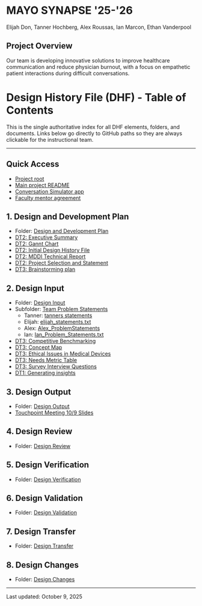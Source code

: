 # MAYO SYNAPSE '25-'26

Elijah Don, Tanner Hochberg, Alex Roussas, Ian Marcon, Ethan Vanderpool

## Project Overview

Our team is developing innovative solutions to improve healthcare communication and reduce physician burnout, with a focus on empathetic patient interactions during difficult conversations.

# Design History File (DHF) - Table of Contents

This is the single authoritative index for all DHF elements, folders, and documents. Links below go directly to GitHub paths so they are always clickable for the instructional team.

---

## Quick Access

- [Project root](https://github.com/TACH04/Synapse)
- [Main project README](https://github.com/TACH04/Synapse/blob/main/README.md)
- [Conversation Simulator app](https://github.com/TACH04/Synapse/tree/main/conversation_simulator)
- [Faculty mentor agreement](https://docs.google.com/document/d/1EbIBCBrqXn5RQOfy2CxHYSGoEEQS3a-x_ovXuJsahxc/edit?usp=drive_link)

## 1. Design and Development Plan

- Folder: [Design and Development Plan](https://github.com/TACH04/Synapse/tree/main/DHF/Design%20and%20Development%20Plan)
- [DT2: Executive Summary](https://docs.google.com/document/d/1IE4xTCh0bBcmDYOl6ENvlDSGPHQiXXtJ1KLKYGw3GDY/edit?usp=drive_link)
- [DT2: Gannt Chart](https://docs.google.com/spreadsheets/d/1v-3db-a8KPiC-tAE2uTQkt1zlNN7pOveQJ3bjupPCNw/edit?usp=drive_link)
- [DT2: Initial Design History File](https://docs.google.com/document/d/1ZGKpiBo09NvjRLXrCT-WZjgMbCEisN2xN1vwIlr4zqQ/edit?usp=drive_link)
- [DT2: MDDI Technical Report](https://docs.google.com/document/d/1bY_rUbhvNfxos7Ye2asOFa4g3rgQjFmpw1CLbrqYdX0/edit?usp=drive_link)
- [DT2: Project Selection and Statement](https://docs.google.com/document/d/1ZIm5112BKRVF3WArS-glyYQeEtchvlUhHJRpa3YtjyE/edit?usp=drive_link)
- [DT3: Brainstorming plan](https://docs.google.com/document/d/1C9rGscbJzZMOgr0zOocJoMNPMxebgnE4BjAtaCV8BWc/edit?usp=drive_link)


## 2. Design Input

- Folder: [Design Input](https://github.com/TACH04/Synapse/tree/main/DHF/Design%20Input)
- Subfolder: [Team Problem Statements](https://github.com/TACH04/Synapse/tree/main/DHF/Design%20Input/Team%20Problem%20Statements)
    - Tanner: [tanners statements](https://github.com/TACH04/Synapse/blob/main/DHF/Design%20Input/Team%20Problem%20Statements/tanners%20statements)
    - Elijah: [elijah_statements.txt](https://github.com/TACH04/Synapse/blob/main/DHF/Design%20Input/Team%20Problem%20Statements/elijah_statements.txt)
    - Alex: [Alex_ProblemStatements](https://github.com/TACH04/Synapse/blob/main/DHF/Design%20Input/Team%20Problem%20Statements/Alex_ProblemStatements)
    - Ian: [Ian_Problem_Statements.txt](https://github.com/TACH04/Synapse/blob/main/DHF/Design%20Input/Team%20Problem%20Statements/Ian_Problem_Statements.txt)
- [DT3: Competitive Benchmarking](https://docs.google.com/document/d/1S2kfCfjrz_N6uJE-bNW_vn9k8RCKPb37ds7B4hZXVxY/edit?usp=drive_link)
- [DT3: Concept Map](https://docs.google.com/document/d/1xj2NNwJ8OQZbndGWVdGvJ9wKfdVO_ARfO34rUiCiuks/edit?usp=drive_link)
- [DT3: Ethical Issues in Medical Devices](https://docs.google.com/document/d/1UIjjGRLe42mS3-UX6jP7cUdUyXfGw2fUPiTCERRQqGg/edit?usp=drive_link)
- [DT3: Needs Metric Table](https://docs.google.com/document/d/1Rn6ign4Q32LNvc7bvyXXkeR5QmWC3LUQZaWAUHecsU0/edit?usp=drive_link)
- [DT3: Survey Interview Questions](https://docs.google.com/document/d/1ZWAlE8qKRAdotSlWmRBeya8JlQiNOT1w30CeQTqDZ2E/edit?usp=drive_link)
- [DT1: Generating insights](https://docs.google.com/document/d/1kNAxS7c4XYkPLRYb_zfLALkN51bi4Dif1TdJimjG3eg/edit?usp=drive_link)


## 3. Design Output

- Folder: [Design Output](https://github.com/TACH04/Synapse/tree/main/DHF/Design%20Output)
- [Touchpoint Meeting 10/9 Slides](https://docs.google.com/presentation/d/1ns0ZDvTHIcmyZcgFo3FhUwHNYUX99S2SuaqlfBuAWkE/edit?usp=drive_link)

## 4. Design Review

- Folder: [Design Review](https://github.com/TACH04/Synapse/tree/main/DHF/Design%20Review)

## 5. Design Verification

- Folder: [Design Verification](https://github.com/TACH04/Synapse/tree/main/DHF/Design%20Verification)

## 6. Design Validation

- Folder: [Design Validation](https://github.com/TACH04/Synapse/tree/main/DHF/Design%20Validation)

## 7. Design Transfer

- Folder: [Design Transfer](https://github.com/TACH04/Synapse/tree/main/DHF/Design%20Transfer)

## 8. Design Changes

- Folder: [Design Changes](https://github.com/TACH04/Synapse/tree/main/DHF/Design%20Changes)

---

Last updated: October 9, 2025
